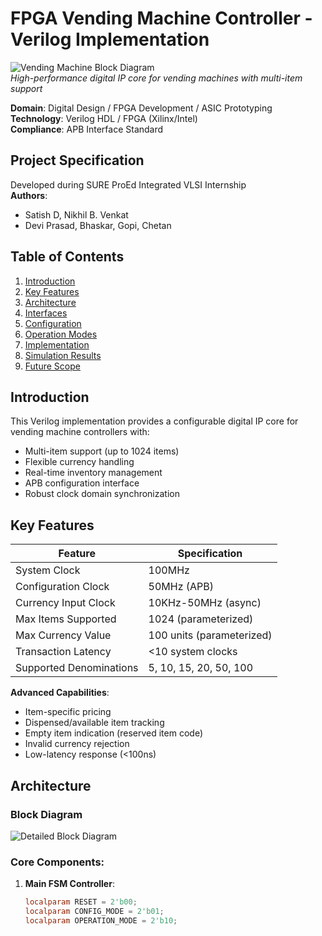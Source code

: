 # FPGA Vending Machine Controller - Verilog Implementation

![Vending Machine Block Diagram](https://via.placeholder.com/800x400?text=Vending+Machine+Block+Diagram)  
*High-performance digital IP core for vending machines with multi-item support*

**Domain**: Digital Design / FPGA Development / ASIC Prototyping  
**Technology**: Verilog HDL / FPGA (Xilinx/Intel)  
**Compliance**: APB Interface Standard  

## Project Specification
Developed during SURE ProEd Integrated VLSI Internship  
**Authors**:  
- Satish D, Nikhil B. Venkat  
- Devi Prasad, Bhaskar, Gopi, Chetan  

## Table of Contents
1. [Introduction](#introduction)
2. [Key Features](#key-features)
3. [Architecture](#architecture)
4. [Interfaces](#interfaces)
5. [Configuration](#configuration)
6. [Operation Modes](#operation-modes)
7. [Implementation](#implementation)
8. [Simulation Results](#simulation-results)
9. [Future Scope](#future-scope)

## Introduction
This Verilog implementation provides a configurable digital IP core for vending machine controllers with:

- Multi-item support (up to 1024 items)
- Flexible currency handling
- Real-time inventory management
- APB configuration interface
- Robust clock domain synchronization

## Key Features
| Feature | Specification |
|---------|--------------|
| System Clock | 100MHz |
| Configuration Clock | 50MHz (APB) |
| Currency Input Clock | 10KHz-50MHz (async) |
| Max Items Supported | 1024 (parameterized) |
| Max Currency Value | 100 units (parameterized) |
| Transaction Latency | <10 system clocks |
| Supported Denominations | 5, 10, 15, 20, 50, 100 |

**Advanced Capabilities**:
- Item-specific pricing
- Dispensed/available item tracking
- Empty item indication (reserved item code)
- Invalid currency rejection
- Low-latency response (<100ns)

## Architecture
### Block Diagram
![Detailed Block Diagram](https://via.placeholder.com/600x400?text=Detailed+Architecture)

### Core Components:
1. **Main FSM Controller**:
   ```verilog
   localparam RESET = 2'b00;
   localparam CONFIG_MODE = 2'b01; 
   localparam OPERATION_MODE = 2'b10;
